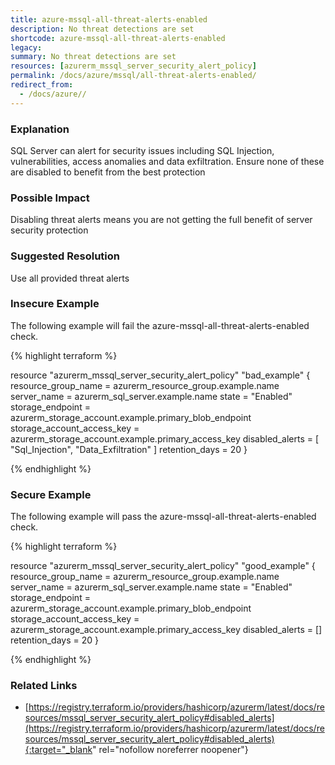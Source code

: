 ```yaml
---
title: azure-mssql-all-threat-alerts-enabled
description: No threat detections are set
shortcode: azure-mssql-all-threat-alerts-enabled
legacy: 
summary: No threat detections are set 
resources: [azurerm_mssql_server_security_alert_policy] 
permalink: /docs/azure/mssql/all-threat-alerts-enabled/
redirect_from: 
  - /docs/azure//
---
```


### Explanation

SQL Server can alert for security issues including SQL Injection, vulnerabilities, access anomalies and data exfiltration. Ensure none of these are disabled to benefit from the best protection

### Possible Impact
Disabling threat alerts means you are not getting the full benefit of server security protection

### Suggested Resolution
Use all provided threat alerts


### Insecure Example

The following example will fail the azure-mssql-all-threat-alerts-enabled check.

{% highlight terraform %}

resource "azurerm_mssql_server_security_alert_policy" "bad_example" {
  resource_group_name        = azurerm_resource_group.example.name
  server_name                = azurerm_sql_server.example.name
  state                      = "Enabled"
  storage_endpoint           = azurerm_storage_account.example.primary_blob_endpoint
  storage_account_access_key = azurerm_storage_account.example.primary_access_key
  disabled_alerts = [
    "Sql_Injection",
    "Data_Exfiltration"
  ]
  retention_days = 20
}

{% endhighlight %}



### Secure Example

The following example will pass the azure-mssql-all-threat-alerts-enabled check.

{% highlight terraform %}

resource "azurerm_mssql_server_security_alert_policy" "good_example" {
  resource_group_name        = azurerm_resource_group.example.name
  server_name                = azurerm_sql_server.example.name
  state                      = "Enabled"
  storage_endpoint           = azurerm_storage_account.example.primary_blob_endpoint
  storage_account_access_key = azurerm_storage_account.example.primary_access_key
  disabled_alerts = []
  retention_days = 20
}

{% endhighlight %}



### Related Links


- [https://registry.terraform.io/providers/hashicorp/azurerm/latest/docs/resources/mssql_server_security_alert_policy#disabled_alerts](https://registry.terraform.io/providers/hashicorp/azurerm/latest/docs/resources/mssql_server_security_alert_policy#disabled_alerts){:target="_blank" rel="nofollow noreferrer noopener"}


